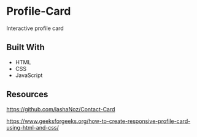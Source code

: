 # Profile-Card
Interactive profile card

## Built With
- HTML
- CSS
- JavaScript

## Resources
https://github.com/lashaNoz/Contact-Card

https://www.geeksforgeeks.org/how-to-create-responsive-profile-card-using-html-and-css/
